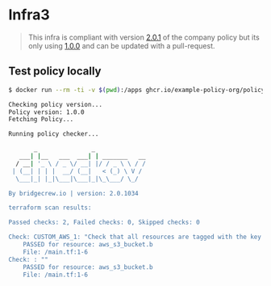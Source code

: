 # Infra3

> This infra is compliant with version [2.0.1](https://github.com/example-policy-org/policy/releases/tag/2.0.1) of the company policy but its only using [1.0.0](https://github.com/example-policy-org/policy/releases/tag/1.0.0) and can be updated with a pull-request.


## Test policy locally

```bash
$ docker run --rm -ti -v $(pwd):/apps ghcr.io/example-policy-org/policy-checker

Checking policy version...
Policy version: 1.0.0
Fetching Policy...

Running policy checker...

       _               _
   ___| |__   ___  ___| | _______   __
  / __| '_ \ / _ \/ __| |/ / _ \ \ / /
 | (__| | | |  __/ (__|   < (_) \ V /
  \___|_| |_|\___|\___|_|\_\___/ \_/

By bridgecrew.io | version: 2.0.1034

terraform scan results:

Passed checks: 2, Failed checks: 0, Skipped checks: 0

Check: CUSTOM_AWS_1: "Check that all resources are tagged with the key - department"
	PASSED for resource: aws_s3_bucket.b
	File: /main.tf:1-6
Check: : ""
	PASSED for resource: aws_s3_bucket.b
	File: /main.tf:1-6
```
